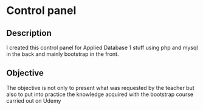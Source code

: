 # Control panel

## Description
I created this control panel for Applied Database 1 stuff using php and mysql in the back and mainly bootstrap in the front.

## Objective
The objective is not only to present what was requested by the teacher but also to put into practice the knowledge acquired with the bootstrap course carried out on Udemy
